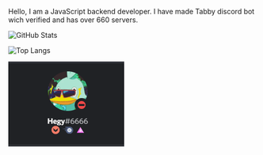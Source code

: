 Hello, 
I am a JavaScript backend developer. I have made Tabby discord bot wich verified and has over 660 servers.


![GitHub Stats](https://github-readme-stats.vercel.app/api?username=Heges69&show_icons=true&theme=dark)

![Top Langs](https://github-readme-stats.vercel.app/api/top-langs/?username=Heges69&theme=dark&layout=compact)

![Discord](https://raw.githubusercontent.com/Heges69/Heges69/master/discord.png)

